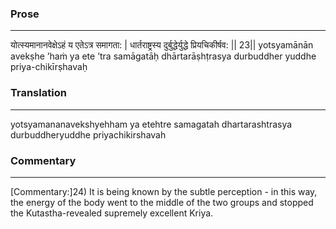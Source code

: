 ### Prose 
 --- 
योत्स्यमानानवेक्षेऽहं य एतेऽत्र समागता: |
धार्तराष्ट्रस्य दुर्बुद्धेर्युद्धे प्रियचिकीर्षव: || 23||
yotsyamānān avekṣhe ’haṁ ya ete ’tra samāgatāḥ
dhārtarāṣhṭrasya durbuddher yuddhe priya-chikīrṣhavaḥ

### Translation 
 --- 
yotsyamananavekshyehham ya etehtre samagatah dhartarashtrasya durbuddheryuddhe priyachikirshavah

### Commentary 
 --- 
[Commentary:]24) It is being known by the subtle perception - in this way, the energy of the body went to the middle of the two groups and stopped the Kutastha-revealed supremely excellent Kriya.